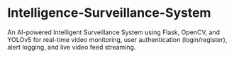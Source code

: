 # Intelligence-Surveillance-System
An AI-powered Intelligent Surveillance System using Flask, OpenCV, and YOLOv5 for real-time video monitoring, user authentication (login/register), alert logging, and live video feed streaming.
